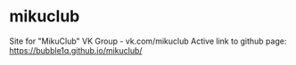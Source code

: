 # mikuclub
Site for "MikuClub" VK Group - vk.com/mikuclub
Active link to github page:
https://bubble1q.github.io/mikuclub/
